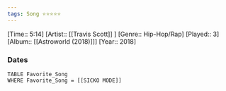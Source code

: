 ```yaml
---
tags: Song ⭐⭐⭐⭐⭐ 
---
```

[Time:: 5:14]
[Artist:: [[Travis Scott]] ]
[Genre:: Hip-Hop/Rap]
[Played:: 3]
[Album:: [[Astroworld (2018)]]]
[Year:: 2018]
### Dates
````dataview
TABLE Favorite_Song
WHERE Favorite_Song = [[SICKO MODE]]
````